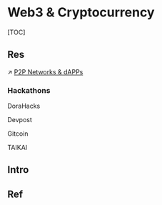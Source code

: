 # Web3 & Cryptocurrency

[TOC]



## Res
↗ [P2P Networks & dAPPs](../🔑%20CS_Core/🏎️%20Computer%20Networking/P2P%20Networks%20&%20dAPPs/P2P%20Networks%20&%20dAPPs.md)


### Hackathons
DoraHacks

Devpost

Gitcoin

TAIKAI





## Intro


## Ref
